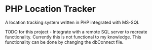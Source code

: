 # PHP Location Tracker
 A location tracking system written in PHP integrated with MS-SQL
 
 TODO for this project - Integrate with a remote SQL server to recreate functionality.
 Currently this is not functional to my knowledge.
 This functionality can be done by changing the dbConnect file.
